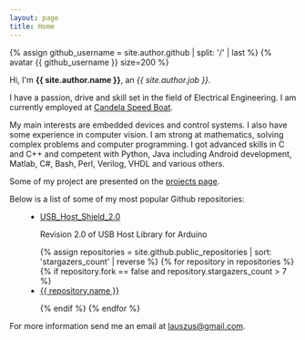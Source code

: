 ```yaml
---
layout: page
title: Home
---
```


{% assign github_username = site.author.github | split: '/' | last %}
{% avatar {{ github_username }} size=200 %}

Hi, I'm <strong class="author-name" itemprop="name">{{ site.author.name }}</strong>, an <em itemprop="jobTitle">{{ site.author.job }}</em>.

I have a passion, drive and skill set in the field of Electrical Engineering. I am currently employed at [Candela Speed Boat](http://candelaspeedboat.com).

My main interests are embedded devices and control systems. I also have some experience in computer vision. I am strong at mathematics, solving complex problems and computer programming. I got advanced skills in C and C++ and competent with Python, Java including Android development, Matlab, C#, Bash, Perl, Verilog, VHDL and various others.

Some of my project are presented on the <a href="{{ '/projects' | prepend: site.baseurl }}">projects page</a>.

Below is a list of some of my most popular Github repositories:

<ul style="margin-left: 30px; list-style-type: disc;">
  <li>
    <a href="https://github.com/felis/USB_Host_Shield_2.0" target="_blank">USB_Host_Shield_2.0</a>
    <p>Revision 2.0 of USB Host Library for Arduino</p>
  </li>
{% assign repositories = site.github.public_repositories | sort: 'stargazers_count' | reverse %}
{% for repository in repositories %}
  {% if repository.fork == false and repository.stargazers_count > 7 %}
  <li>
    <a href="{{ repository.html_url }}" target="_blank">{{ repository.name }}</a>
    <p><script type="text/javascript">document.write(replaceURLWithHTMLLinks("{{ repository.description }}"))</script></p>
  </li>
  {% endif %}
{% endfor %}

<!-- Load the Github organisation repositories -->
<div id="github-org-projects"></div>
<script type="text/javascript">
$(function() {
  $("#github-org-projects").loadRepositoriesOrg("TKJElectronics");
});
</script>
</ul>

For more information send me an email at <lauszus@gmail.com>.
